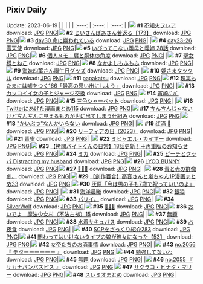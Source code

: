 ## Pixiv Daily
Update: 2023-06-19
|      |      |      |
| :----: | :----: | :----: |
|![](https://pixiv.microyu.workers.dev/c/240x480/img-master/img/2023/06/17/00/00/22/109071815_p0_master1200.jpg) **#1** [不知火フレア](https://www.pixiv.net/artworks/109071815) download: [JPG](https://pixiv.microyu.workers.dev/img-original/img/2023/06/17/00/00/22/109071815_p0.jpg) [PNG](https://pixiv.microyu.workers.dev/img-original/img/2023/06/17/00/00/22/109071815_p0.png)|![](https://pixiv.microyu.workers.dev/c/240x480/img-master/img/2023/06/17/10/55/09/109082687_p0_master1200.jpg) **#2** [じいさんばあさん若返る【173】](https://www.pixiv.net/artworks/109082687) download: [JPG](https://pixiv.microyu.workers.dev/img-original/img/2023/06/17/10/55/09/109082687_p0.jpg) [PNG](https://pixiv.microyu.workers.dev/img-original/img/2023/06/17/10/55/09/109082687_p0.png)|![](https://pixiv.microyu.workers.dev/c/240x480/img-master/img/2023/06/17/00/20/02/109072817_p0_master1200.jpg) **#3** [day30 命に嫌われている](https://www.pixiv.net/artworks/109072817) download: [JPG](https://pixiv.microyu.workers.dev/img-original/img/2023/06/17/00/20/02/109072817_p0.jpg) [PNG](https://pixiv.microyu.workers.dev/img-original/img/2023/06/17/00/20/02/109072817_p0.png)|
|![](https://pixiv.microyu.workers.dev/c/240x480/img-master/img/2023/06/17/23/53/39/109102745_p0_master1200.jpg) **#4** [day23-26 雪天使](https://www.pixiv.net/artworks/109102745) download: [JPG](https://pixiv.microyu.workers.dev/img-original/img/2023/06/17/23/53/39/109102745_p0.jpg) [PNG](https://pixiv.microyu.workers.dev/img-original/img/2023/06/17/23/53/39/109102745_p0.png)|![](https://pixiv.microyu.workers.dev/c/240x480/img-master/img/2023/06/17/00/21/20/109072869_p0_master1200.jpg) **#5** [いびってこない義母と義姉  28話](https://www.pixiv.net/artworks/109072869) download: [JPG](https://pixiv.microyu.workers.dev/img-original/img/2023/06/17/00/21/20/109072869_p0.jpg) [PNG](https://pixiv.microyu.workers.dev/img-original/img/2023/06/17/00/21/20/109072869_p0.png)|![](https://pixiv.microyu.workers.dev/c/240x480/img-master/img/2023/06/17/07/00/10/109079150_p0_master1200.jpg) **#6** [個人メモ：肩と胴体の角度](https://www.pixiv.net/artworks/109079150) download: [JPG](https://pixiv.microyu.workers.dev/img-original/img/2023/06/17/07/00/10/109079150_p0.jpg) [PNG](https://pixiv.microyu.workers.dev/img-original/img/2023/06/17/07/00/10/109079150_p0.png)|
|![](https://pixiv.microyu.workers.dev/c/240x480/img-master/img/2023/06/18/00/10/27/109103774_p0_master1200.jpg) **#7** [聖女様とねこ](https://www.pixiv.net/artworks/109103774) download: [JPG](https://pixiv.microyu.workers.dev/img-original/img/2023/06/18/00/10/27/109103774_p0.jpg) [PNG](https://pixiv.microyu.workers.dev/img-original/img/2023/06/18/00/10/27/109103774_p0.png)|![](https://pixiv.microyu.workers.dev/c/240x480/img-master/img/2023/06/17/00/00/22/109071818_p0_master1200.jpg) **#8** [なかよしもふもふ](https://www.pixiv.net/artworks/109071818) download: [JPG](https://pixiv.microyu.workers.dev/img-original/img/2023/06/17/00/00/22/109071818_p0.jpg) [PNG](https://pixiv.microyu.workers.dev/img-original/img/2023/06/17/00/00/22/109071818_p0.png)|![](https://pixiv.microyu.workers.dev/c/240x480/img-master/img/2023/06/17/21/50/04/109098418_p0_master1200.jpg) **#9** [海妹四葉さん誕生日グッズ](https://www.pixiv.net/artworks/109098418) download: [JPG](https://pixiv.microyu.workers.dev/img-original/img/2023/06/17/21/50/04/109098418_p0.jpg) [PNG](https://pixiv.microyu.workers.dev/img-original/img/2023/06/17/21/50/04/109098418_p0.png)|
|![](https://pixiv.microyu.workers.dev/c/240x480/img-master/img/2023/06/17/19/51/47/109094501_p0_master1200.jpg) **#10** [姫さまタックル](https://www.pixiv.net/artworks/109094501) download: [JPG](https://pixiv.microyu.workers.dev/img-original/img/2023/06/17/19/51/47/109094501_p0.jpg) [PNG](https://pixiv.microyu.workers.dev/img-original/img/2023/06/17/19/51/47/109094501_p0.png)|![](https://pixiv.microyu.workers.dev/c/240x480/img-master/img/2023/06/17/18/48/59/109092769_p0_master1200.jpg) **#11** [papakatsu](https://www.pixiv.net/artworks/109092769) download: [JPG](https://pixiv.microyu.workers.dev/img-original/img/2023/06/17/18/48/59/109092769_p0.jpg) [PNG](https://pixiv.microyu.workers.dev/img-original/img/2023/06/17/18/48/59/109092769_p0.png)|![](https://pixiv.microyu.workers.dev/c/240x480/img-master/img/2023/06/18/18/00/15/109124661_p0_master1200.jpg) **#12** [現実もたまには嘘をつく166「最高の思い出にしよう」](https://www.pixiv.net/artworks/109124661) download: [JPG](https://pixiv.microyu.workers.dev/img-original/img/2023/06/18/18/00/15/109124661_p0.jpg) [PNG](https://pixiv.microyu.workers.dev/img-original/img/2023/06/18/18/00/15/109124661_p0.png)|
|![](https://pixiv.microyu.workers.dev/c/240x480/img-master/img/2023/06/18/12/00/21/109115630_p0_master1200.jpg) **#13** [カッコイイ女の子とジャージ交換](https://www.pixiv.net/artworks/109115630) download: [JPG](https://pixiv.microyu.workers.dev/img-original/img/2023/06/18/12/00/21/109115630_p0.jpg) [PNG](https://pixiv.microyu.workers.dev/img-original/img/2023/06/18/12/00/21/109115630_p0.png)|![](https://pixiv.microyu.workers.dev/c/240x480/img-master/img/2023/06/18/18/16/56/109125307_p0_master1200.jpg) **#14** [宵崎ﾊﾟﾊﾟ](https://www.pixiv.net/artworks/109125307) download: [JPG](https://pixiv.microyu.workers.dev/img-original/img/2023/06/18/18/16/56/109125307_p0.jpg) [PNG](https://pixiv.microyu.workers.dev/img-original/img/2023/06/18/18/16/56/109125307_p0.png)|![](https://pixiv.microyu.workers.dev/c/240x480/img-master/img/2023/06/17/20/30/02/109095730_p0_master1200.jpg) **#15** [三色シャーベット](https://www.pixiv.net/artworks/109095730) download: [JPG](https://pixiv.microyu.workers.dev/img-original/img/2023/06/17/20/30/02/109095730_p0.jpg) [PNG](https://pixiv.microyu.workers.dev/img-original/img/2023/06/17/20/30/02/109095730_p0.png)|
|![](https://pixiv.microyu.workers.dev/c/240x480/img-master/img/2023/06/17/12/18/24/109084420_p0_master1200.jpg) **#16** [Twitterにあげた漫画まとめ115](https://www.pixiv.net/artworks/109084420) download: [JPG](https://pixiv.microyu.workers.dev/img-original/img/2023/06/17/12/18/24/109084420_p0.jpg) [PNG](https://pixiv.microyu.workers.dev/img-original/img/2023/06/17/12/18/24/109084420_p0.png)|![](https://pixiv.microyu.workers.dev/c/240x480/img-master/img/2023/06/18/00/01/37/109103290_p0_master1200.jpg) **#17** [ㄘんㄘんじゃないけどㄘんㄘんに見えるものが世に出てしまう仕組み](https://www.pixiv.net/artworks/109103290) download: [JPG](https://pixiv.microyu.workers.dev/img-original/img/2023/06/18/00/01/37/109103290_p0.jpg) [PNG](https://pixiv.microyu.workers.dev/img-original/img/2023/06/18/00/01/37/109103290_p0.png)|![](https://pixiv.microyu.workers.dev/c/240x480/img-master/img/2023/06/18/00/00/31/109103109_p0_master1200.jpg) **#18** ["かいぶつ"なんかいらない](https://www.pixiv.net/artworks/109103109) download: [JPG](https://pixiv.microyu.workers.dev/img-original/img/2023/06/18/00/00/31/109103109_p0.jpg) [PNG](https://pixiv.microyu.workers.dev/img-original/img/2023/06/18/00/00/31/109103109_p0.png)|
|![](https://pixiv.microyu.workers.dev/c/240x480/img-master/img/2023/06/17/00/24/45/109072990_p0_master1200.jpg) **#19** [红酒 🍷](https://www.pixiv.net/artworks/109072990) download: [JPG](https://pixiv.microyu.workers.dev/img-original/img/2023/06/17/00/24/45/109072990_p0.jpg) [PNG](https://pixiv.microyu.workers.dev/img-original/img/2023/06/17/00/24/45/109072990_p0.png)|![](https://pixiv.microyu.workers.dev/c/240x480/img-master/img/2023/06/18/09/00/10/109112129_p0_master1200.jpg) **#20** [リーフィアの日（2023）](https://www.pixiv.net/artworks/109112129) download: [JPG](https://pixiv.microyu.workers.dev/img-original/img/2023/06/18/09/00/10/109112129_p0.jpg) [PNG](https://pixiv.microyu.workers.dev/img-original/img/2023/06/18/09/00/10/109112129_p0.png)|![](https://pixiv.microyu.workers.dev/c/240x480/img-master/img/2023/06/18/00/00/21/109103061_p0_master1200.jpg) **#21** [青雀](https://www.pixiv.net/artworks/109103061) download: [JPG](https://pixiv.microyu.workers.dev/img-original/img/2023/06/18/00/00/21/109103061_p0.jpg) [PNG](https://pixiv.microyu.workers.dev/img-original/img/2023/06/18/00/00/21/109103061_p0.png)|
|![](https://pixiv.microyu.workers.dev/c/240x480/img-master/img/2023/06/18/00/00/33/109103115_p0_master1200.jpg) **#22** [ミヒャエル・カイザー](https://www.pixiv.net/artworks/109103115) download: [JPG](https://pixiv.microyu.workers.dev/img-original/img/2023/06/18/00/00/33/109103115_p0.jpg) [PNG](https://pixiv.microyu.workers.dev/img-original/img/2023/06/18/00/00/33/109103115_p0.png)|![](https://pixiv.microyu.workers.dev/c/240x480/img-master/img/2023/06/18/12/00/31/109115648_p0_master1200.jpg) **#23** [【拷問バイトくんの日常】18話更新！＋再重版のお知らせ](https://www.pixiv.net/artworks/109115648) download: [JPG](https://pixiv.microyu.workers.dev/img-original/img/2023/06/18/12/00/31/109115648_p0.jpg) [PNG](https://pixiv.microyu.workers.dev/img-original/img/2023/06/18/12/00/31/109115648_p0.png)|![](https://pixiv.microyu.workers.dev/c/240x480/img-master/img/2023/06/18/00/00/04/109103000_p0_master1200.jpg) **#24** [ミカ](https://www.pixiv.net/artworks/109103000) download: [JPG](https://pixiv.microyu.workers.dev/img-original/img/2023/06/18/00/00/04/109103000_p0.jpg) [PNG](https://pixiv.microyu.workers.dev/img-original/img/2023/06/18/00/00/04/109103000_p0.png)|
|![](https://pixiv.microyu.workers.dev/c/240x480/img-master/img/2023/06/18/11/26/55/109114821_p0_master1200.jpg) **#25** [ピーチとクッパ Distracting my husband](https://www.pixiv.net/artworks/109114821) download: [JPG](https://pixiv.microyu.workers.dev/img-original/img/2023/06/18/11/26/55/109114821_p0.jpg) [PNG](https://pixiv.microyu.workers.dev/img-original/img/2023/06/18/11/26/55/109114821_p0.png)|![](https://pixiv.microyu.workers.dev/c/240x480/img-master/img/2023/06/18/01/00/05/109105268_p0_master1200.jpg) **#26** [LYCO BUNNY](https://www.pixiv.net/artworks/109105268) download: [JPG](https://pixiv.microyu.workers.dev/img-original/img/2023/06/18/01/00/05/109105268_p0.jpg) [PNG](https://pixiv.microyu.workers.dev/img-original/img/2023/06/18/01/00/05/109105268_p0.png)|![](https://pixiv.microyu.workers.dev/c/240x480/img-master/img/2023/06/18/03/22/41/109108163_p0_master1200.jpg) **#27** [🍎🎂💨](https://www.pixiv.net/artworks/109108163) download: [JPG](https://pixiv.microyu.workers.dev/img-original/img/2023/06/18/03/22/41/109108163_p0.jpg) [PNG](https://pixiv.microyu.workers.dev/img-original/img/2023/06/18/03/22/41/109108163_p0.png)|
|![](https://pixiv.microyu.workers.dev/c/240x480/img-master/img/2023/06/18/13/06/59/109117185_p0_master1200.jpg) **#28** [青と赤の群像劇。](https://www.pixiv.net/artworks/109117185) download: [JPG](https://pixiv.microyu.workers.dev/img-original/img/2023/06/18/13/06/59/109117185_p0.jpg) [PNG](https://pixiv.microyu.workers.dev/img-original/img/2023/06/18/13/06/59/109117185_p0.png)|![](https://pixiv.microyu.workers.dev/c/240x480/img-master/img/2023/06/17/00/02/32/109072102_p0_master1200.jpg) **#29** [【創作百合】高音さんと嵐ちゃん1P漫画まとめ33](https://www.pixiv.net/artworks/109072102) download: [JPG](https://pixiv.microyu.workers.dev/img-original/img/2023/06/17/00/02/32/109072102_p0.jpg) [PNG](https://pixiv.microyu.workers.dev/img-original/img/2023/06/17/00/02/32/109072102_p0.png)|![](https://pixiv.microyu.workers.dev/c/240x480/img-master/img/2023/06/17/12/07/31/109084208_p0_master1200.jpg) **#30** [灰原「今は男の子も7歳で祝っていいのよ」](https://www.pixiv.net/artworks/109084208) download: [JPG](https://pixiv.microyu.workers.dev/img-original/img/2023/06/17/12/07/31/109084208_p0.jpg) [PNG](https://pixiv.microyu.workers.dev/img-original/img/2023/06/17/12/07/31/109084208_p0.png)|
|![](https://pixiv.microyu.workers.dev/c/240x480/img-master/img/2023/06/17/16/51/53/109089808_p0_master1200.jpg) **#31** [海洋晨曦](https://www.pixiv.net/artworks/109089808) download: [JPG](https://pixiv.microyu.workers.dev/img-original/img/2023/06/17/16/51/53/109089808_p0.jpg) [PNG](https://pixiv.microyu.workers.dev/img-original/img/2023/06/17/16/51/53/109089808_p0.png)|![](https://pixiv.microyu.workers.dev/c/240x480/img-master/img/2023/06/17/18/00/05/109091388_p0_master1200.jpg) **#32** [銀狼](https://www.pixiv.net/artworks/109091388) download: [JPG](https://pixiv.microyu.workers.dev/img-original/img/2023/06/17/18/00/05/109091388_p0.jpg) [PNG](https://pixiv.microyu.workers.dev/img-original/img/2023/06/17/18/00/05/109091388_p0.png)|![](https://pixiv.microyu.workers.dev/c/240x480/img-master/img/2023/06/17/00/56/44/109073927_p0_master1200.jpg) **#33** [パリイ。](https://www.pixiv.net/artworks/109073927) download: [JPG](https://pixiv.microyu.workers.dev/img-original/img/2023/06/17/00/56/44/109073927_p0.jpg) [PNG](https://pixiv.microyu.workers.dev/img-original/img/2023/06/17/00/56/44/109073927_p0.png)|
|![](https://pixiv.microyu.workers.dev/c/240x480/img-master/img/2023/06/18/15/01/40/109119794_p0_master1200.jpg) **#34** [SilverWolf](https://www.pixiv.net/artworks/109119794) download: [JPG](https://pixiv.microyu.workers.dev/img-original/img/2023/06/18/15/01/40/109119794_p0.jpg) [PNG](https://pixiv.microyu.workers.dev/img-original/img/2023/06/18/15/01/40/109119794_p0.png)|![](https://pixiv.microyu.workers.dev/c/240x480/img-master/img/2023/06/18/00/00/29/109103100_p0_master1200.jpg) **#35** [💜💠💜](https://www.pixiv.net/artworks/109103100) download: [JPG](https://pixiv.microyu.workers.dev/img-original/img/2023/06/18/00/00/29/109103100_p0.jpg) [PNG](https://pixiv.microyu.workers.dev/img-original/img/2023/06/18/00/00/29/109103100_p0.png)|![](https://pixiv.microyu.workers.dev/c/240x480/img-master/img/2023/06/17/10/37/13/109082395_p0_master1200.jpg) **#36** [おいでよ　魔法少女村（不法占拠）15](https://www.pixiv.net/artworks/109082395) download: [JPG](https://pixiv.microyu.workers.dev/img-original/img/2023/06/17/10/37/13/109082395_p0.jpg) [PNG](https://pixiv.microyu.workers.dev/img-original/img/2023/06/17/10/37/13/109082395_p0.png)|
|![](https://pixiv.microyu.workers.dev/c/240x480/img-master/img/2023/06/18/23/18/10/109136990_p0_master1200.jpg) **#37** [無題](https://www.pixiv.net/artworks/109136990) download: [JPG](https://pixiv.microyu.workers.dev/img-original/img/2023/06/18/23/18/10/109136990_p0.jpg) [PNG](https://pixiv.microyu.workers.dev/img-original/img/2023/06/18/23/18/10/109136990_p0.png)|![](https://pixiv.microyu.workers.dev/c/240x480/img-master/img/2023/06/18/00/00/48/109103154_p0_master1200.jpg) **#38** [水着サキュバス](https://www.pixiv.net/artworks/109103154) download: [JPG](https://pixiv.microyu.workers.dev/img-original/img/2023/06/18/00/00/48/109103154_p0.jpg) [PNG](https://pixiv.microyu.workers.dev/img-original/img/2023/06/18/00/00/48/109103154_p0.png)|![](https://pixiv.microyu.workers.dev/c/240x480/img-master/img/2023/06/17/22/00/09/109098787_p0_master1200.jpg) **#39** [お夜食](https://www.pixiv.net/artworks/109098787) download: [JPG](https://pixiv.microyu.workers.dev/img-original/img/2023/06/17/22/00/09/109098787_p0.jpg) [PNG](https://pixiv.microyu.workers.dev/img-original/img/2023/06/17/22/00/09/109098787_p0.png)|
|![](https://pixiv.microyu.workers.dev/c/240x480/img-master/img/2023/06/17/21/00/47/109096733_p0_master1200.jpg) **#40** [SCPをざっくり紹介283](https://www.pixiv.net/artworks/109096733) download: [JPG](https://pixiv.microyu.workers.dev/img-original/img/2023/06/17/21/00/47/109096733_p0.jpg) [PNG](https://pixiv.microyu.workers.dev/img-original/img/2023/06/17/21/00/47/109096733_p0.png)|![](https://pixiv.microyu.workers.dev/c/240x480/img-master/img/2023/06/17/00/00/49/109071934_p0_master1200.jpg) **#41** [関わってはいけないタイプの娘が彼女になった【53】](https://www.pixiv.net/artworks/109071934) download: [JPG](https://pixiv.microyu.workers.dev/img-original/img/2023/06/17/00/00/49/109071934_p0.jpg) [PNG](https://pixiv.microyu.workers.dev/img-original/img/2023/06/17/00/00/49/109071934_p0.png)|![](https://pixiv.microyu.workers.dev/c/240x480/img-master/img/2023/06/18/09/12/45/109110893_p0_master1200.jpg) **#42** [女帝たちのお酒事情](https://www.pixiv.net/artworks/109110893) download: [JPG](https://pixiv.microyu.workers.dev/img-original/img/2023/06/18/09/12/45/109110893_p0.jpg) [PNG](https://pixiv.microyu.workers.dev/img-original/img/2023/06/18/09/12/45/109110893_p0.png)|
|![](https://pixiv.microyu.workers.dev/c/240x480/img-master/img/2023/06/18/16/18/13/109121638_p0_master1200.jpg) **#43** [no.2056 『 チターーーーーー 』](https://www.pixiv.net/artworks/109121638) download: [JPG](https://pixiv.microyu.workers.dev/img-original/img/2023/06/18/16/18/13/109121638_p0.jpg) [PNG](https://pixiv.microyu.workers.dev/img-original/img/2023/06/18/16/18/13/109121638_p0.png)|![](https://pixiv.microyu.workers.dev/c/240x480/img-master/img/2023/06/18/00/03/03/109103421_p0_master1200.jpg) **#44** [勉強してないわ](https://www.pixiv.net/artworks/109103421) download: [JPG](https://pixiv.microyu.workers.dev/img-original/img/2023/06/18/00/03/03/109103421_p0.jpg) [PNG](https://pixiv.microyu.workers.dev/img-original/img/2023/06/18/00/03/03/109103421_p0.png)|![](https://pixiv.microyu.workers.dev/c/240x480/img-master/img/2023/06/17/23/14/26/109101470_p0_master1200.jpg) **#45** [無題](https://www.pixiv.net/artworks/109101470) download: [JPG](https://pixiv.microyu.workers.dev/img-original/img/2023/06/17/23/14/26/109101470_p0.jpg) [PNG](https://pixiv.microyu.workers.dev/img-original/img/2023/06/17/23/14/26/109101470_p0.png)|
|![](https://pixiv.microyu.workers.dev/c/240x480/img-master/img/2023/06/18/15/23/15/109120321_p0_master1200.jpg) **#46** [no.2055 『 サカナバンバスピス 』](https://www.pixiv.net/artworks/109120321) download: [JPG](https://pixiv.microyu.workers.dev/img-original/img/2023/06/18/15/23/15/109120321_p0.jpg) [PNG](https://pixiv.microyu.workers.dev/img-original/img/2023/06/18/15/23/15/109120321_p0.png)|![](https://pixiv.microyu.workers.dev/c/240x480/img-master/img/2023/06/18/00/00/44/109103146_p0_master1200.jpg) **#47** [サクラコ・ヒナタ・マリー](https://www.pixiv.net/artworks/109103146) download: [JPG](https://pixiv.microyu.workers.dev/img-original/img/2023/06/18/00/00/44/109103146_p0.jpg) [PNG](https://pixiv.microyu.workers.dev/img-original/img/2023/06/18/00/00/44/109103146_p0.png)|![](https://pixiv.microyu.workers.dev/c/240x480/img-master/img/2023/06/18/02/58/40/109107777_p0_master1200.jpg) **#48** [スレミオまとめ](https://www.pixiv.net/artworks/109107777) download: [JPG](https://pixiv.microyu.workers.dev/img-original/img/2023/06/18/02/58/40/109107777_p0.jpg) [PNG](https://pixiv.microyu.workers.dev/img-original/img/2023/06/18/02/58/40/109107777_p0.png)|
